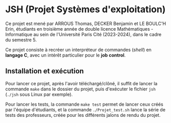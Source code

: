 # JSH (Projet Systèmes d'exploitation)
Ce projet est mené par ARROUS Thomas, DECKER Benjamin et LE BOULC'H Erin, étudiants en troisième année de double licence Mathématiques - Informatique au sein de l'Université Paris Cité (2023-2024), dans le cadre du semestre 5.  

Ce projet consiste à recréer un interpréteur de commandes (*shell*) en **langage C**, avec un intérêt particulier pour le **job control**. 


## Installation et exécution
Pour lancer ce projet, après l'avoir téléchargé/clôné, il suffit de lancer la commande `make` dans le dossier du projet, puis d'exécuter le fichier `jsh` (`./jsh` sous Linux par exemple).

Pour lancer les tests, la commande `make test` permet de lancer ceux créés par l'équipe d'étudiants, et la commande `./Projet_test.sh` lance la série de tests des professeurs, créée pour les différents jalons de rendu du projet.